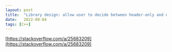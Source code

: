 ```yaml
---
layout: post
title:  "Library design: allow user to decide between header-only and dynamically linked?"
date:   2022-09-04
tags: [C++]
---         
```

                                                               
[https://stackoverflow.com/a/25683209](https://stackoverflow.com/a/25683209)               